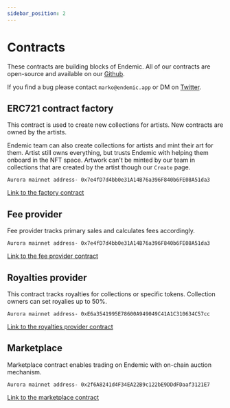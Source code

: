```yaml
---
sidebar_position: 2
---
```


# Contracts
These contracts are building blocks of Endemic. All of our contracts are open-source and available on our [Github](https://github.com/Endemic-NFT/endemic-contracts).

If you find a bug please contact `marko@endemic.app` or DM on [Twitter](https://twitter.com/0xMarko).

## ERC721 contract factory
This contract is used to create new collections for artists. New contracts are owned by the artists. 

Endemic team can also create collections for artists and mint their art for them. Artist still owns everything, but trusts Endemic with helping them onboard in the NFT space. Artwork can't be minted by our team in collections that are created by the artist though our `Create` page.

```
Aurora mainnet address- 0x7e4fD7d4bb0e31A14B76a396F840b6FE08A51da3
```

[Link to the factory contract](https://explorer.aurora.dev/address/0x7e4fD7d4bb0e31A14B76a396F840b6FE08A51da3)

## Fee provider
Fee provider tracks primary sales and calculates fees accordingly.

```
Aurora mainnet address- 0x7e4fD7d4bb0e31A14B76a396F840b6FE08A51da3
```

[Link to the fee provider contract](https://explorer.aurora.dev/address/0x7e4fD7d4bb0e31A14B76a396F840b6FE08A51da3)

## Royalties provider
This contract tracks royalties for collections or specific tokens. Collection owners can set royalies up to 50%.

```
Aurora mainnet address- 0xE6a3541995E78600A949049C41A1C310634C57cc
```

[Link to the royalties provider contract](https://explorer.aurora.dev/address/0xE6a3541995E78600A949049C41A1C310634C57cc)


## Marketplace
Marketplace contract enables trading on Endemic with on-chain auction mechanism.

```
Aurora mainnet address- 0x2f6A8241d4F34EA22B9c122bE9DDdFDaaf3121E7
```

[Link to the marketplace contract](https://explorer.aurora.dev/address/0x2f6A8241d4F34EA22B9c122bE9DDdFDaaf3121E7)
